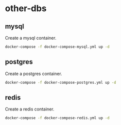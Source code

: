# other-dbs

## mysql

Create a mysql container.

```bash
docker-compose -f docker-compose-mysql.yml up -d
```

## postgres

Create a postgres container.

```bash
docker-compose -f docker-compose-postgres.yml up -d
```

## redis

Create a redis container.

```bash
docker-compose -f docker-compose-redis.yml up -d
```
